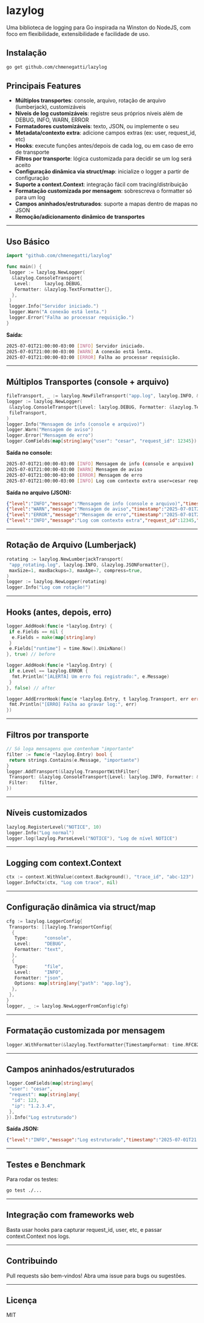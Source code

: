 # lazylog

Uma biblioteca de logging para Go inspirada na Winston do NodeJS, com foco em flexibilidade, extensibilidade e facilidade de uso.

## Instalação

```sh
go get github.com/chmenegatti/lazylog
```

## Principais Features

- **Múltiplos transportes**: console, arquivo, rotação de arquivo (lumberjack), customizáveis
- **Níveis de log customizáveis**: registre seus próprios níveis além de DEBUG, INFO, WARN, ERROR
- **Formatadores customizáveis**: texto, JSON, ou implemente o seu
- **Metadata/contexto extra**: adicione campos extras (ex: user, request_id, etc)
- **Hooks**: execute funções antes/depois de cada log, ou em caso de erro de transporte
- **Filtros por transporte**: lógica customizada para decidir se um log será aceito
- **Configuração dinâmica via struct/map**: inicialize o logger a partir de configuração
- **Suporte a context.Context**: integração fácil com tracing/distribuição
- **Formatação customizada por mensagem**: sobrescreva o formatter só para um log
- **Campos aninhados/estruturados**: suporte a mapas dentro de mapas no JSON
- **Remoção/adicionamento dinâmico de transportes**

---

## Uso Básico

```go
import "github.com/chmenegatti/lazylog"

func main() {
 logger := lazylog.NewLogger(
  &lazylog.ConsoleTransport{
   Level:     lazylog.DEBUG,
   Formatter: &lazylog.TextFormatter{},
  },
 )
 logger.Info("Servidor iniciado.")
 logger.Warn("A conexão está lenta.")
 logger.Error("Falha ao processar requisição.")
}
```

**Saída:**

```bash
2025-07-01T21:00:00-03:00 [INFO] Servidor iniciado.
2025-07-01T21:00:00-03:00 [WARN] A conexão está lenta.
2025-07-01T21:00:00-03:00 [ERROR] Falha ao processar requisição.
```

---

## Múltiplos Transportes (console + arquivo)

```go
fileTransport, _ := lazylog.NewFileTransport("app.log", lazylog.INFO, &lazylog.JSONFormatter{})
logger := lazylog.NewLogger(
 &lazylog.ConsoleTransport{Level: lazylog.DEBUG, Formatter: &lazylog.TextFormatter{}},
 fileTransport,
)
logger.Info("Mensagem de info (console e arquivo)")
logger.Warn("Mensagem de aviso")
logger.Error("Mensagem de erro")
logger.ComFields(map[string]any{"user": "cesar", "request_id": 12345}).Info("Log com contexto extra")
```

**Saída no console:**

```bash
2025-07-01T21:00:00-03:00 [INFO] Mensagem de info (console e arquivo)
2025-07-01T21:00:00-03:00 [WARN] Mensagem de aviso
2025-07-01T21:00:00-03:00 [ERROR] Mensagem de erro
2025-07-01T21:00:00-03:00 [INFO] Log com contexto extra user=cesar request_id=12345
```

**Saída no arquivo (JSON):**

```json
{"level":"INFO","message":"Mensagem de info (console e arquivo)","timestamp":"2025-07-01T21:00:00-03:00"}
{"level":"WARN","message":"Mensagem de aviso","timestamp":"2025-07-01T21:00:00-03:00"}
{"level":"ERROR","message":"Mensagem de erro","timestamp":"2025-07-01T21:00:00-03:00"}
{"level":"INFO","message":"Log com contexto extra","request_id":12345,"timestamp":"2025-07-01T21:00:00-03:00","user":"cesar"}
```

---

## Rotação de Arquivo (Lumberjack)

```go
rotating := lazylog.NewLumberjackTransport(
 "app_rotating.log", lazylog.INFO, &lazylog.JSONFormatter{},
 maxSize=1, maxBackups=3, maxAge=7, compress=true,
)
logger := lazylog.NewLogger(rotating)
logger.Info("Log com rotação!")
```

---

## Hooks (antes, depois, erro)

```go
logger.AddHook(func(e *lazylog.Entry) {
 if e.Fields == nil {
  e.Fields = make(map[string]any)
 }
 e.Fields["runtime"] = time.Now().UnixNano()
}, true) // before

logger.AddHook(func(e *lazylog.Entry) {
 if e.Level == lazylog.ERROR {
  fmt.Println("[ALERTA] Um erro foi registrado:", e.Message)
 }
}, false) // after

logger.AddErrorHook(func(e *lazylog.Entry, t lazylog.Transport, err error) {
 fmt.Println("[ERRO] Falha ao gravar log:", err)
})
```

---

## Filtros por transporte

```go
// Só loga mensagens que contenham "importante"
filter := func(e *lazylog.Entry) bool {
 return strings.Contains(e.Message, "importante")
}
logger.AddTransport(&lazylog.TransportWithFilter{
 Transport: &lazylog.ConsoleTransport{Level: lazylog.INFO, Formatter: &lazylog.TextFormatter{}},
 Filter:    filter,
})
```

---

## Níveis customizados

```go
lazylog.RegisterLevel("NOTICE", 10)
logger.Info("Log normal")
logger.log(lazylog.ParseLevel("NOTICE"), "Log de nível NOTICE")
```

---

## Logging com context.Context

```go
ctx := context.WithValue(context.Background(), "trace_id", "abc-123")
logger.InfoCtx(ctx, "Log com trace", nil)
```

---

## Configuração dinâmica via struct/map

```go
cfg := lazylog.LoggerConfig{
 Transports: []lazylog.TransportConfig{
  {
   Type:      "console",
   Level:     "DEBUG",
   Formatter: "text",
  },
  {
   Type:      "file",
   Level:     "INFO",
   Formatter: "json",
   Options: map[string]any{"path": "app.log"},
  },
 },
}
logger, _ := lazylog.NewLoggerFromConfig(cfg)
```

---

## Formatação customizada por mensagem

```go
logger.WithFormatter(&lazylog.TextFormatter{TimestampFormat: time.RFC822}).Info("Log com timestamp customizado!")
```

---

## Campos aninhados/estruturados

```go
logger.ComFields(map[string]any{
 "user": "cesar",
 "request": map[string]any{
  "id": 123,
  "ip": "1.2.3.4",
 },
}).Info("Log estruturado")
```

**Saída JSON:**

```json
{"level":"INFO","message":"Log estruturado","timestamp":"2025-07-01T21:00:00-03:00","user":"cesar","request":{"id":123,"ip":"1.2.3.4"}}
```

---

## Testes e Benchmark

Para rodar os testes:

```sh
go test ./...
```

---

## Integração com frameworks web

Basta usar hooks para capturar request_id, user, etc, e passar context.Context nos logs.

---

## Contribuindo

Pull requests são bem-vindos! Abra uma issue para bugs ou sugestões.

---

## Licença

MIT
